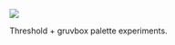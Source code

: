 ![](https://db-feed.s3.amazonaws.com/legacy/mask_gruvbox-1576164159662.png)

Threshold + gruvbox palette experiments.
